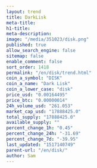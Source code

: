 ```yaml
---
layout: trend
title: DarkLisk
meta-title: 
h1-title: 
meta-description: 
image: "/media/351023/disk.png"
published: true
allow_search_engine: false
sitemap: false
enable_comment: false
sort_order: 1418
permalink: "/en/disk/trend.html"
coin_a_symbol: "DISK"
coin_a_name: "Dark Lisk"
coin_a_lower_case: "disk"
price_usd: "0.00164495"
price_btc: "0.00000014"
24h_volume_usd: "261.053"
market_cap_usd: "17888425.0"
total_supply: "17888425.0"
available_supply: ""
percent_change_1h: "0.45"
percent_change_24h: "-31.69"
percent_change_7d: "-39.95"
last_updated: "1517140749"
parent-url: "/en/disk/"
author: Sam
---
```


